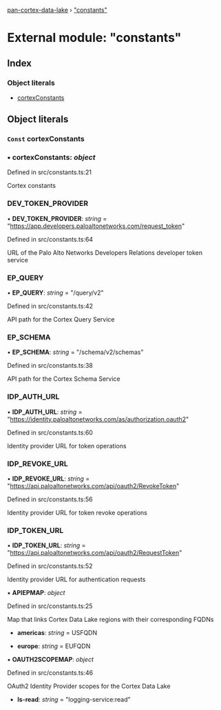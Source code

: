 [pan-cortex-data-lake](../README.md) › ["constants"](_constants_.md)

# External module: "constants"

## Index

### Object literals

* [cortexConstants](_constants_.md#const-cortexconstants)

## Object literals

### `Const` cortexConstants

### ▪ **cortexConstants**: *object*

Defined in src/constants.ts:21

Cortex constants

###  DEV_TOKEN_PROVIDER

• **DEV_TOKEN_PROVIDER**: *string* = "https://app.developers.paloaltonetworks.com/request_token"

Defined in src/constants.ts:64

URL of the Palo Alto Networks Developers Relations developer token service

###  EP_QUERY

• **EP_QUERY**: *string* = "/query/v2"

Defined in src/constants.ts:42

API path for the Cortex Query Service

###  EP_SCHEMA

• **EP_SCHEMA**: *string* = "/schema/v2/schemas"

Defined in src/constants.ts:38

API path for the Cortex Schema Service

###  IDP_AUTH_URL

• **IDP_AUTH_URL**: *string* = "https://identity.paloaltonetworks.com/as/authorization.oauth2"

Defined in src/constants.ts:60

Identity provider URL for token operations

###  IDP_REVOKE_URL

• **IDP_REVOKE_URL**: *string* = "https://api.paloaltonetworks.com/api/oauth2/RevokeToken"

Defined in src/constants.ts:56

Identity provider URL for token revoke operations

###  IDP_TOKEN_URL

• **IDP_TOKEN_URL**: *string* = "https://api.paloaltonetworks.com/api/oauth2/RequestToken"

Defined in src/constants.ts:52

Identity provider URL for authentication requests

▪ **APIEPMAP**: *object*

Defined in src/constants.ts:25

Map that links Cortex Data Lake regions with their corresponding FQDNs

* **americas**: *string* = USFQDN

* **europe**: *string* = EUFQDN

▪ **OAUTH2SCOPEMAP**: *object*

Defined in src/constants.ts:46

OAuth2 Identity Provider scopes for the Cortex Data Lake

* **ls-read**: *string* = "logging-service:read"
